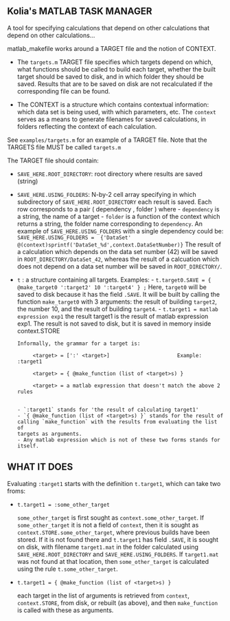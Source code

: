 Kolia's MATLAB TASK MANAGER
---------------------------

A tool for specifying calculations that depend on other calculations that
depend on other calculations...

matlab_makefile works around a  TARGET  file and the notion of CONTEXT.  
- The `targets.m` TARGET file specifies which targets depend on which,
what functions should be called to build each target, whether the
built target should be saved to disk, and in which folder they
should be saved. Results that are to be saved on disk are not
recalculated if the corresponding file can be found.

- The CONTEXT is a structure which contains contextual information:
which data set is being used, with which parameters, etc. The
`context` serves as a means to generate filenames for saved
calculations, in folders reflecting the context of each calculation.

See `examples/targets.m` for an example of a TARGET file. Note that
the TARGETS file MUST be called `targets.m`



The TARGET file should contain:

- `SAVE_HERE.ROOT_DIRECTORY`: root directory where results are saved (string)

- `SAVE_HERE.USING_FOLDERS`: N-by-2 cell array specifying in which
      subdirectory of `SAVE_HERE.ROOT_DIRECTORY` each result is saved.
      Each row corresponds to a pair  ( dependency , folder ) where
      - `dependency` is a string, the name of a target
      - `folder` is a function of the context which returns a string, the
         folder name corresponding to `dependency`.
      An example of `SAVE_HERE.USING_FOLDERS` with a single dependency
      could be:
      `SAVE_HERE.USING_FOLDERS = 
          {'DataSet'  @(context)sprintf('DataSet_%d',context.DataSetNumber)}`
      The result of a calculation which depends on the data set number (42)
      will be saved in `ROOT_DIRECTORY/DataSet_42`, whereas the result of a
      calcuation which does not depend on a data set number will be saved
      in `ROOT_DIRECTORY/`.

- `t` :  a structure containing all targets. Examples:
      - `t.target0.SAVE = { @make_target0 ':target2' 10 ':target4' } ;`
          Here, `target0` will be saved to disk because it has the field 
		  `.SAVE`. It will be built by
          calling the function `make_target0` with 3 arguments: the
          result of building `target2`, the number 10, and the result
          of building `target4`.
      - `t.target1 = matlab expression exp1`
          the result target1 is the result of matlab expression exp1. The
          result is not saved to disk, but it is saved in memory inside
          context.STORE

      Informally, the grammar for a target is:

           <target> = [':' <target>]                      Example: :target1

           <target> = { @make_function (list of <target>s) }

           <target> = a matlab expression that doesn't match the above 2 rules


      - `:target1` stands for 'the result of calculating target1'
      - `{ @make_function (list of <target>s) }` stands for the result of
      calling `make_function` with the results from evaluating the list of
      targets as arguments.
      - Any matlab expression which is not of these two forms stands for
      itself.



WHAT IT DOES
------------

  Evaluating `:target1` starts with the definition `t.target1`, which can 
  take two froms:

- `t.target1 = :some_other_target`

  `some_other_target` is first sought as `context.some_other_target`. 
  If `some_other_target` it is not a field of `context`, then
  it is sought as `context.STORE.some_other_target`, where previous builds
  have been stored. If it is not found there and `t.target1` has field
  `.SAVE`, it is sought on disk, with filename `target1.mat` in
  the folder calculated using `SAVE_HERE.ROOT_DIRECTORY` and
  `SAVE_HERE.USING_FOLDERS`. If `target1.mat` was not found at that
  location, then `some_other_target` is calculated using the rule
  `t.some_other_target`.

- `t.target1 = { @make_function (list of <target>s) }`

  each target in the list of arguments is retrieved from `context`,
  `context.STORE`, from disk, or rebuilt (as above), and then
  `make_function` is called with these as arguments.
